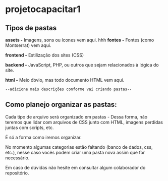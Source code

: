# projetocapacitar1

## Tipos de pastas

**assets -** Imagens, sons ou ícones vem aqui.
hhh
**fontes -** Fontes (como Montserrat) vem aqui.

**frontend -** Estilização dos sites (CSS)



**backend -** JavaScript, PHP, ou outros que sejam relacionados à lógica do site.

**html -** Meio óbvio, mas todo documento HTML vem aqui.

`--adicione mais descrições conforme vai criando pastas--`

## Como planejo organizar as pastas:

Cada tipo de arquivo será organizado em pastas - Dessa forma, não teremos que lidar com arquivos de CSS junto com HTML, imagens perdidas juntas com scripts, etc.

É só a forma como iremos organizar.


No momento algumas categorias estão faltando (banco de dados, css, etc.), nesse caso vocês podem criar uma pasta nova assim que for necessário.


Em caso de dúvidas não hesite em consultar algum colaborador do repositório.
